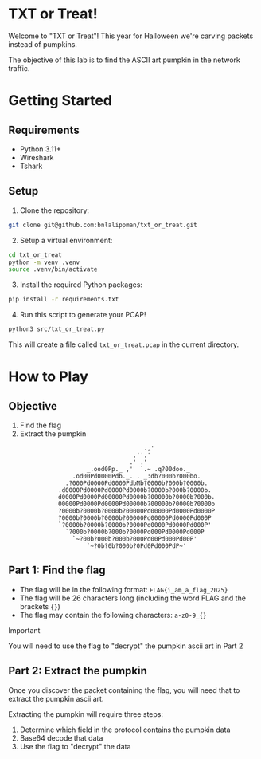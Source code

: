 # TXT or Treat!

Welcome to "TXT or Treat"! This year for Halloween we're carving packets instead of pumpkins.

The objective of this lab is to find the ASCII art pumpkin in the network traffic.

# Getting Started

## Requirements
- Python 3.11+
- Wireshark
- Tshark

## Setup

1. Clone the repository:
```bash
git clone git@github.com:bnlalippman/txt_or_treat.git
```

2. Setup a virtual environment:
```bash
cd txt_or_treat
python -m venv .venv
source .venv/bin/activate
```

3. Install the required Python packages:
```bash
pip install -r requirements.txt
```

4. Run this script to generate your PCAP!
```bash
python3 src/txt_or_treat.py
```

This will create a file called `txt_or_treat.pcap` in the current directory.

# How to Play

## Objective

1. Find the flag
2. Extract the pumpkin
```
                                      .,'
                                   .''.'
                                  .' .'
                      _.ood0Pp._ ,'  `.~ .q?00doo._
                  .od00Pd0000Pdb._. . _:db?000b?000bo.
                .?000Pd0000Pd0000PdbMb?0000b?000b?0000b.
              .d0000Pd0000Pd0000Pd0000b?0000b?000b?0000b.
              d0000Pd0000Pd00000Pd0000b?00000b?0000b?000b.
              00000Pd0000Pd0000Pd00000b?00000b?0000b?0000b
              ?0000b?0000b?0000b?00000Pd00000Pd0000Pd0000P
              ?0000b?0000b?0000b?00000Pd00000Pd0000Pd000P
              `?0000b?0000b?0000b?0000Pd0000Pd0000Pd000P'
                `?000b?0000b?000b?0000Pd000Pd0000Pd000P
                  `~?00b?000b?000b?000Pd00Pd000Pd00P'
                      `~?0b?0b?000b?0Pd0Pd000PdP~'
```

## Part 1: Find the flag

- The flag will be in the following format: `FLAG{i_am_a_flag_2025}`
- The flag will be 26 characters long (including the word FLAG and the brackets `{}`) 
- The flag may contain the following characters: `a-z0-9_{}`

> [!IMPORTANT]
> You will need to use the flag to "decrypt" the pumpkin ascii art in Part 2

## Part 2: Extract the pumpkin

Once you discover the packet containing the flag, you will need that to extract the pumpkin ascii art.

Extracting the pumpkin will require three steps:
1. Determine which field in the protocol contains the pumpkin data
2. Base64 decode that data
3. Use the flag to "decrypt" the data